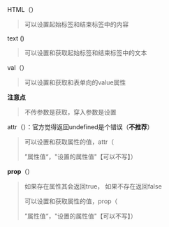 HTML（）

> 可以设置起始标签和结束标签中的内容

text ()

> 可以设置和获取起始标签和结束标签中的文本

val（）

> 可以设置和获取和表单向的value属性

**注意点**

>  不传参数是获取，穿入参数是设置

attr（）：官方觉得返回undefined是个错误（**不推荐**）

> 可以设置和获取属性的值，attr（
>
> ”属性值“，"设置的属性值"【可以不写】）

**prop**（）

> 如果存在属性其会返回true， 如果不存在返回false
>
> 可以设置和获取属性的值，prop（
>
> ”属性值“，"设置的属性值"【可以不写】）

